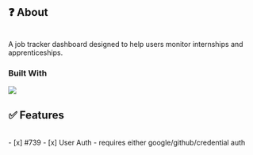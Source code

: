 ## ❓ About
<br/> A job tracker dashboard designed to help users monitor internships and apprenticeships.

### Built With
<p align="left">
  <a href="https://skillicons.dev">
    <img src="https://skillicons.dev/icons?i=typescript,nextjs,react,tailwind,nodejs,aws,postgres,redis,supabase,prisma" />
  </a>
</p>

## ✅ Features
<br/>
- [x] #739
- [x] User Auth - requires either google/github/credential auth
